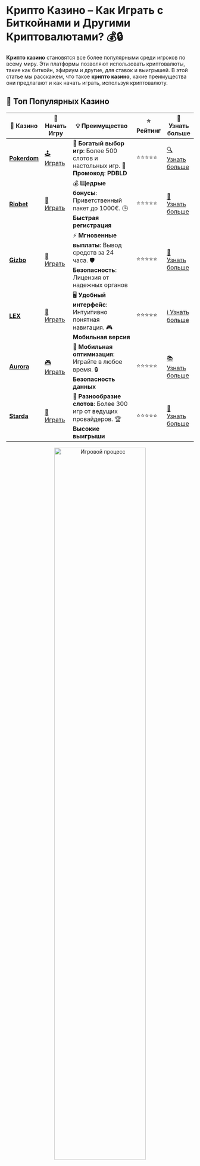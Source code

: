# **Крипто Казино** – Как Играть с Биткойнами и Другими Криптовалютами? 💰🔒

**Крипто казино** становятся все более популярными среди игроков по всему миру. Эти платформы позволяют использовать криптовалюты, такие как биткойн, эфириум и другие, для ставок и выигрышей. В этой статье мы расскажем, что такое **крипто казино**, какие преимущества они предлагают и как начать играть, используя криптовалюту.

## 🌟 Топ Популярных Казино

| 🎲 **Казино** | 🔗 **Начать Игру** | 💡 **Преимущество** | ⭐ **Рейтинг** | 🔗 **Узнать больше** |
|--------------|---------------------|---------------------|----------------|----------------------|
| [**Pokerdom**](https://brandplay.link/4k77v2yx) | [🕹️ Играть](https://brandplay.link/4k77v2yx) | 🎉 **Богатый выбор игр**: Более 500 слотов и настольных игр. 🎁 **Промокод**: **PDBLD** | ⭐⭐⭐⭐⭐ | [🔍 Узнать больше](https://brandplay.link/4k77v2yx) |
| [**Riobet**](https://brandplay.link/7xBLTPyj) | [🎰 Играть](https://brandplay.link/7xBLTPyj) | 💰 **Щедрые бонусы**: Приветственный пакет до 1000€. 🕒 **Быстрая регистрация** | ⭐⭐⭐⭐⭐ | [📖 Узнать больше](https://brandplay.link/7xBLTPyj) |
| [**Gizbo**](https://brandplay.link/bprXw4YV) | [🎲 Играть](https://brandplay.link/bprXw4YV) | ⚡ **Мгновенные выплаты**: Вывод средств за 24 часа. 🛡️ **Безопасность**: Лицензия от надежных органов | ⭐⭐⭐⭐⭐ | [📝 Узнать больше](https://brandplay.link/bprXw4YV) |
| [**LEX**](https://brandplay.link/zW4hdDFV) | [🤑 Играть](https://brandplay.link/zW4hdDFV) | 🖥️ **Удобный интерфейс**: Интуитивно понятная навигация. 🎮 **Мобильная версия** | ⭐⭐⭐⭐⭐ | [ℹ️ Узнать больше](https://brandplay.link/zW4hdDFV) |
| [**Aurora**](https://10trafic-stat2.com/click/668546556bcc6313411604bd/6766/13032/subaccount) | [🎮 Играть](https://10trafic-stat2.com/click/668546556bcc6313411604bd/6766/13032/subaccount) | 📱 **Мобильная оптимизация**: Играйте в любое время. 🔒 **Безопасность данных** | ⭐⭐⭐⭐⭐ | [📚 Узнать больше](https://10trafic-stat2.com/click/668546556bcc6313411604bd/6766/13032/subaccount) |
| [**Starda**](https://brandplay.link/fB7xwRFL) | [🎯 Играть](https://brandplay.link/fB7xwRFL) | 🎰 **Разнообразие слотов**: Более 300 игр от ведущих провайдеров. 🏆 **Высокие выигрыши** | ⭐⭐⭐⭐⭐ | [🔎 Узнать больше](https://brandplay.link/fB7xwRFL) |

<div align="center">
    <img src="https://i.pinimg.com/originals/1d/b3/25/1db325483acbe642c6d4e6fdd73a4988.gif" alt="Игровой процесс" width="70%">
</div>

## 💎 Лучшие Бонусы и Акции

| 🎲 **Казино** | 🔗 **Начать Игру** | 💡 **Преимущество** | ⭐ **Рейтинг** | 🔗 **Узнать больше** |
|--------------|---------------------|---------------------|----------------|----------------------|
| [**Kometa**](https://brandplay.link/8ZymQJV8) | [🎰 Играть](https://brandplay.link/8ZymQJV8) | 🎁 **Эксклюзивные бонусы**: Регулярные акции и промо. 🔄 **Программы лояльности** | ⭐⭐⭐⭐☆ | [🔍 Узнать больше](https://brandplay.link/8ZymQJV8) |
| [**R7**](https://brandplay.link/bMd3Yjsw) | [🕹️ Играть](https://brandplay.link/bMd3Yjsw) | 🕒 **Круглосуточная поддержка**: Всегда на связи. 💸 **Высокие лимиты** | ⭐⭐⭐⭐☆ | [📖 Узнать больше](https://brandplay.link/bMd3Yjsw) |
| [**7K**](https://brandplay.link/BvQyFShp) | [🎲 Играть](https://brandplay.link/BvQyFShp) | 🌟 **Эксклюзивные бонусы**: Только для VIP игроков. 🎉 **Сезонные акции** | ⭐⭐⭐⭐☆ | [📝 Узнать больше](https://brandplay.link/BvQyFShp) |
| [**Kent**](https://brandplay.link/Fv2WP3js) | [🤑 Играть](https://brandplay.link/Fv2WP3js) | 📈 **Высокий RTP**: Более 98%. 💼 **Профессиональная поддержка** | ⭐⭐⭐⭐☆ | [ℹ️ Узнать больше](https://brandplay.link/Fv2WP3js) |
| [**1Xslots**](https://brandplay.link/hSB1khtr) | [🎮 Играть](https://brandplay.link/hSB1khtr) | 🎉 **Множество акций**: Еженедельные бонусы и турниры. 🛡️ **Безопасность** | ⭐⭐⭐⭐☆ | [📚 Узнать больше](https://brandplay.link/hSB1khtr) |
| [**Gama**](https://brandplay.link/j6NMKsDz) | [🎯 Играть](https://brandplay.link/j6NMKsDz) | 🔍 **Интуитивный интерфейс**: Легкость использования. 🏅 **Престижные турниры** | ⭐⭐⭐⭐☆ | [🔎 Узнать больше](https://brandplay.link/j6NMKsDz) |

<div align="center">
    <img src="https://i.pinimg.com/originals/1d/b3/25/1db325483acbe642c6d4e6fdd73a4988.gif" alt="Игровой процесс" width="70%">
</div>

## 🚀 Быстрые Выигрыши и Поддержка

| 🎲 **Казино** | 🔗 **Начать Игру** | 💡 **Преимущество** | ⭐ **Рейтинг** | 🔗 **Узнать больше** |
|--------------|---------------------|---------------------|----------------|----------------------|
| [**Onion**](https://brandplay.link/zBGRVpQ9) | [🎰 Играть](https://brandplay.link/zBGRVpQ9) | 🤑 **Низкие ставки**: Идеально для начинающих. 🔄 **Быстрые выводы** | ⭐⭐⭐⭐☆ | [🔍 Узнать больше](https://brandplay.link/zBGRVpQ9) |
| [**Чемпион**](https://temon-gter.cfd/go/lRq?p80412p304504pcc44t17455) | [🕹️ Играть](https://temon-gter.cfd/go/lRq?p80412p304504pcc44t17455) | 🏅 **Лояльная программа**: Награды за активность. 🎁 **Ежемесячные бонусы** | ⭐⭐⭐⭐☆ | [📖 Узнать больше](https://temon-gter.cfd/go/lRq?p80412p304504pcc44t17455) |
| [**Vavada**](https://vavadapartner.pro/?promo=ea5c9275-6854-4505-94fc-95ab18221945-linkb2) | [🎲 Играть](https://vavadapartner.pro/?promo=ea5c9275-6854-4505-94fc-95ab18221945-linkb2) | 🚀 **Быстрая регистрация**: Начните играть мгновенно. 🔐 **Безопасные транзакции** | ⭐⭐⭐⭐☆ | [📝 Узнать больше](https://vavadapartner.pro/?promo=ea5c9275-6854-4505-94fc-95ab18221945-linkb2) |
| [**Friends**](https://gofriends.kim/linkb2) | [🤑 Играть](https://gofriends.kim/linkb2) | 🤝 **Социальные игры**: Играйте с друзьями. 🌐 **Мультиплатформенность** | ⭐⭐⭐⭐☆ | [ℹ️ Узнать больше](https://gofriends.kim/linkb2) |
| [**1WIN**](https://brandplay.link/smXVpBbG) | [🎮 Играть](https://brandplay.link/smXVpBbG) | 🏆 **Спортивные ставки**: Широкий выбор видов спорта. 💵 **Высокие коэффициенты** | ⭐⭐⭐⭐☆ | [📚 Узнать больше](https://brandplay.link/smXVpBbG) |
| [**Drip**](https://drp-ircp01.com/c07e6a3db) | [🎯 Играть](https://drp-ircp01.com/c07e6a3db) | 🌐 **Инновационные игры**: Новейшие игровые технологии. 🛡️ **Высокая безопасность** | ⭐⭐⭐⭐☆ | [🔎 Узнать больше](https://drp-ircp01.com/c07e6a3db) |
| [**JoyCasino**](https://rpc30.call2me.pro/?/ru/registration?apkpop=0&partner=p24970p3291217pc98f) | [🎰 Играть](https://rpc30.call2me.pro/?/ru/registration?apkpop=0&partner=p24970p3291217pc98f) | 🎁 **Приятные бонусы**: Ежедневные акции и подарки. 🕹️ **Разнообразие игр** | ⭐⭐⭐⭐☆ | [🔍 Узнать больше](https://rpc30.call2me.pro/?/ru/registration?apkpop=0&partner=p24970p3291217pc98f) |

<div align="center">
    <img src="https://i.pinimg.com/originals/1d/b3/25/1db325483acbe642c6d4e6fdd73a4988.gif" alt="Игровой процесс" width="70%">
</div>
---

✨ **Выбирайте лучшее казино для себя и наслаждайтесь игрой! Удачи!** ✨


**Крипто казино** — это будущее онлайн-игр, где криптовалюта используется не только как средство для ставок, но и как способ получения анонимности и защиты ваших финансов. Давайте разберемся, как работают крипто-казино и что нужно знать перед тем, как начать играть.

## Что Такое **Крипто Казино** и Как Оно Работает? 💻🔑

**Крипто казино** — это онлайн-казино, где вместо традиционных валют для ставок используется криптовалюта. Эти платформы поддерживают различные цифровые валюты, такие как биткойн, эфириум, лайткойн и другие альткойны. Игроки могут депонировать свои средства, делать ставки и выводить выигрыши без необходимости использовать фиатные деньги.

### Особенности **Крипто Казино**:
- **Анонимность** — игроки могут сохранять свою конфиденциальность, не раскрывая личные данные.
- **Быстрые транзакции** — криптовалюты обеспечивают мгновенные переводы без посредников.
- **Доступность для всех** — криптовалюты можно использовать в любой точке мира, независимо от страны проживания.

### Как Работает **Крипто Казино**? 💳💸

Игроки регистрируются на платформе крипто-казино, создают аккаунт и выбирают криптовалюту, с которой будут работать. После этого можно депонировать средства на игровой счет, делать ставки и наслаждаться игрой.

#### Ключевые этапы:
1. **Регистрация** — создайте аккаунт на платформе и выберите криптовалюту.
2. **Депозит** — переведите криптовалюту на свой счет.
3. **Игры** — играйте в различные слоты, настольные игры или участвуйте в ставках на спорт.
4. **Вывод средств** — при выигрыше вы можете вывести деньги на криптовалютный кошелек.

## Преимущества **Крипто Казино** 💎🚀

Использование криптовалюты в онлайн-казино имеет несколько ключевых преимуществ, которые делают эти платформы привлекательными для игроков.

### 1. **Анонимность и Безопасность** 🔒

Одним из главных преимуществ **крипто казино** является анонимность. Используя криптовалюты, игроки не обязаны раскрывать свою личную информацию. Транзакции происходят через блокчейн, что делает их прозрачными и безопасными.

#### Почему это важно:
- **Отсутствие личных данных** — для игры не нужно предоставлять документы или банковские реквизиты.
- **Защита от мошенничества** — технологии блокчейн гарантируют защиту от фальсификаций.

### 2. **Быстрые Транзакции** ⚡💰

Переводы средств в **крипто казино** происходят мгновенно. Это означает, что вы можете сразу начать играть, не дожидаясь подтверждения платежа. Также выигрыши выводятся быстро и без дополнительных задержек.

#### Преимущества быстрых транзакций:
- **Мгновенные депозиты и выводы**.
- **Отсутствие банковских комиссий** — транзакции происходят без участия посредников.

### 3. **Глобальная Доступность** 🌍🌐

В отличие от традиционных казино, где могут быть ограничения по регионам, **крипто казино** доступны всем пользователям, независимо от их местоположения. Это особенно важно для игроков из стран, где онлайн-казино могут быть ограничены законодательством.

#### Преимущества глобальной доступности:
- **Отсутствие географических ограничений** — играйте из любой точки мира.
- **Поддержка различных криптовалют** — выбирайте криптовалюту по своему предпочтению.

## Как Выбрать **Крипто Казино**? 🧐🎲

При выборе **крипто казино** важно учитывать несколько факторов, которые помогут вам выбрать надежную и безопасную платформу для игры.

### 1. **Репутация Казино** ⭐🛡️

Выбирайте только проверенные **крипто казино** с хорошими отзывами и надежной репутацией. Изучите мнение других игроков, чтобы избежать мошенничества.

### 2. **Поддержка Криптовалют** 💱🔄

Убедитесь, что казино поддерживает криптовалюту, с которой вам удобно работать. Многие платформы предлагают широкий выбор, включая биткойн, эфириум, лайткойн и другие альткойны.

### 3. **Бонусы и Программы Лояльности** 🎁💎

Посмотрите, какие бонусы и акции предлагает казино для новых и постоянных игроков. Крипто казино часто предлагают эксклюзивные бонусы для тех, кто использует криптовалюту.

## Заключение 🎉💸

**Крипто казино** — это идеальный выбор для игроков, которые хотят наслаждаться азартными играми с использованием криптовалюты. С такими преимуществами, как анонимность, быстрые транзакции и глобальная доступность, крипто казино становятся все более популярными. Не упустите шанс испытать удачу в мире криптовалютных ставок! 🚀🎰

---

Откройте для себя **крипто казино** и начните выигрывать уже сегодня! 🍀🎉
